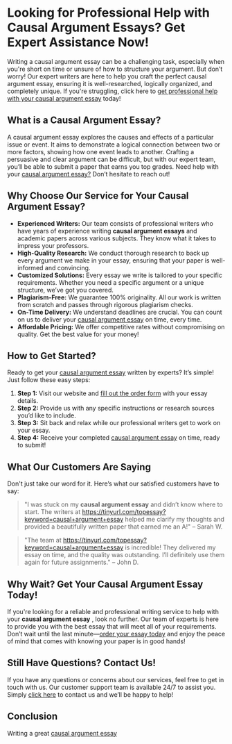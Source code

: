 # Looking for Professional Help with Causal Argument Essays? Get Expert Assistance Now!

Writing a causal argument essay can be a challenging task, especially when you're short on time or unsure of how to structure your argument. But don’t worry! Our expert writers are here to help you craft the perfect causal argument essay, ensuring it is well-researched, logically organized, and completely unique. If you're struggling, click here to [get professional help with your causal argument essay](https://tinyurl.com/topessay?keyword=causal+argument+essay) today!

## What is a Causal Argument Essay?

A causal argument essay explores the causes and effects of a particular issue or event. It aims to demonstrate a logical connection between two or more factors, showing how one event leads to another. Crafting a persuasive and clear argument can be difficult, but with our expert team, you’ll be able to submit a paper that earns you top grades. Need help with your [causal argument essay?](https://tinyurl.com/topessay?keyword=causal+argument+essay) Don’t hesitate to reach out!

## Why Choose Our Service for Your Causal Argument Essay?

- **Experienced Writers:** Our team consists of professional writers who have years of experience writing **causal argument essays** and academic papers across various subjects. They know what it takes to impress your professors.
- **High-Quality Research:** We conduct thorough research to back up every argument we make in your essay, ensuring that your paper is well-informed and convincing.
- **Customized Solutions:** Every essay we write is tailored to your specific requirements. Whether you need a specific argument or a unique structure, we’ve got you covered.
- **Plagiarism-Free:** We guarantee 100% originality. All our work is written from scratch and passes through rigorous plagiarism checks.
- **On-Time Delivery:** We understand deadlines are crucial. You can count on us to deliver your [causal argument essay](https://tinyurl.com/topessay?keyword=causal+argument+essay) on time, every time.
- **Affordable Pricing:** We offer competitive rates without compromising on quality. Get the best value for your money!

## How to Get Started?

Ready to get your [causal argument essay](https://tinyurl.com/topessay?keyword=causal+argument+essay) written by experts? It’s simple! Just follow these easy steps:

1. **Step 1:** Visit our website and [fill out the order form](https://tinyurl.com/topessay?keyword=causal+argument+essay) with your essay details.
2. **Step 2:** Provide us with any specific instructions or research sources you’d like to include.
3. **Step 3:** Sit back and relax while our professional writers get to work on your essay.
4. **Step 4:** Receive your completed [causal argument essay](https://tinyurl.com/topessay?keyword=causal+argument+essay) on time, ready to submit!

## What Our Customers Are Saying

Don't just take our word for it. Here’s what our satisfied customers have to say:

> "I was stuck on my **causal argument essay** and didn’t know where to start. The writers at https://tinyurl.com/topessay?keyword=causal+argument+essay helped me clarify my thoughts and provided a beautifully written paper that earned me an A!" – Sarah W.

> "The team at https://tinyurl.com/topessay?keyword=causal+argument+essay is incredible! They delivered my essay on time, and the quality was outstanding. I’ll definitely use them again for future assignments." – John D.

## Why Wait? Get Your Causal Argument Essay Today!

If you're looking for a reliable and professional writing service to help with your **causal argument essay** , look no further. Our team of experts is here to provide you with the best essay that will meet all of your requirements. Don’t wait until the last minute—[order your essay today](https://tinyurl.com/topessay?keyword=causal+argument+essay) and enjoy the peace of mind that comes with knowing your paper is in good hands!

## Still Have Questions? Contact Us!

If you have any questions or concerns about our services, feel free to get in touch with us. Our customer support team is available 24/7 to assist you. Simply [click here](https://tinyurl.com/topessay?keyword=causal+argument+essay) to contact us and we’ll be happy to help!

## Conclusion

Writing a great [causal argument essay](https://tinyurl.com/topessay?keyword=causal+argument+essay)
